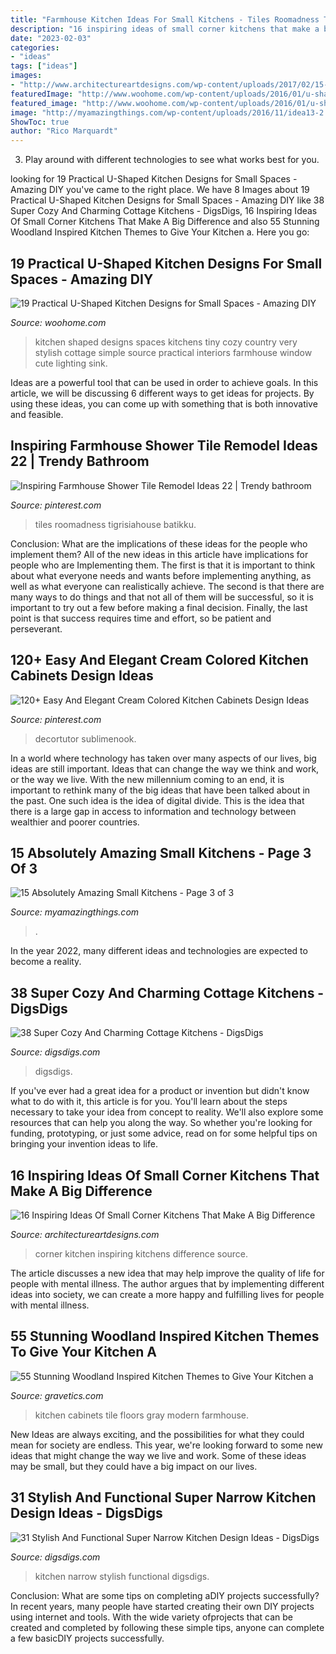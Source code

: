 ```yaml
---
title: "Farmhouse Kitchen Ideas For Small Kitchens - Tiles Roomadness Tigrisiahouse Batikku"
description: "16 inspiring ideas of small corner kitchens that make a big difference"
date: "2023-02-03"
categories:
- "ideas"
tags: ["ideas"]
images:
- "http://www.architectureartdesigns.com/wp-content/uploads/2017/02/15-8.jpg"
featuredImage: "http://www.woohome.com/wp-content/uploads/2016/01/u-shaped-kitchen-9.jpg"
featured_image: "http://www.woohome.com/wp-content/uploads/2016/01/u-shaped-kitchen-9.jpg"
image: "http://myamazingthings.com/wp-content/uploads/2016/11/idea13-2.jpg"
ShowToc: true
author: "Rico Marquardt"
---
```



3. Play around with different technologies to see what works best for you. 

	

		
looking for 19 Practical U-Shaped Kitchen Designs for Small Spaces - Amazing DIY you've came to the right place. We have 8 Images about 19 Practical U-Shaped Kitchen Designs for Small Spaces - Amazing DIY like 38 Super Cozy And Charming Cottage Kitchens - DigsDigs, 16 Inspiring Ideas Of Small Corner Kitchens That Make A Big Difference and also 55 Stunning Woodland Inspired Kitchen Themes to Give Your Kitchen a. Here you go:
		
    
## 19 Practical U-Shaped Kitchen Designs For Small Spaces - Amazing DIY

<img loading=lazy src="http://www.woohome.com/wp-content/uploads/2016/01/u-shaped-kitchen-9.jpg" onerror="this.onerror=null;this.src='https://tse2.mm.bing.net/th?id=OIP.LmpDcjVSnnl6fksFDphWXAHaLT&amp;pid=15.1';" alt="19 Practical U-Shaped Kitchen Designs for Small Spaces - Amazing DIY">

_Source: woohome.com_

>kitchen shaped designs spaces kitchens tiny cozy country very stylish cottage simple source practical interiors farmhouse window cute lighting sink. 

	

Ideas are a powerful tool that can be used in order to achieve goals. In this article, we will be discussing 6 different ways to get ideas for projects. By using these ideas, you can come up with something that is both innovative and feasible.

    
## Inspiring Farmhouse Shower Tile Remodel Ideas 22 | Trendy Bathroom

<img loading=lazy src="https://i.pinimg.com/736x/42/19/08/42190838f855528bf21eb37f147be92b.jpg" onerror="this.onerror=null;this.src='https://tse3.mm.bing.net/th?id=OIP.vrV4tl8ZeFUZIuoG7ggwTAHaLI&amp;pid=15.1';" alt="Inspiring Farmhouse Shower Tile Remodel Ideas 22 | Trendy bathroom">

_Source: pinterest.com_

>tiles roomadness tigrisiahouse batikku. 

	

Conclusion: What are the implications of these ideas for the people who implement them?
All of the new ideas in this article have implications for people who are Implementing them. The first is that it is important to think about what everyone needs and wants before implementing anything, as well as what everyone can realistically achieve. The second is that there are many ways to do things and that not all of them will be successful, so it is important to try out a few before making a final decision. Finally, the last point is that success requires time and effort, so be patient and perseverant.

    
## 120+ Easy And Elegant Cream Colored Kitchen Cabinets Design Ideas

<img loading=lazy src="https://i.pinimg.com/736x/dc/53/ea/dc53ea06f8a1b2a8346feee8fe1b88fc.jpg" onerror="this.onerror=null;this.src='https://tse2.mm.bing.net/th?id=OIP.ZPC4ATAje0LNs6xltvWj7QHaJ3&amp;pid=15.1';" alt="120+ Easy And Elegant Cream Colored Kitchen Cabinets Design Ideas">

_Source: pinterest.com_

>decortutor sublimenook. 

	

In a world where technology has taken over many aspects of our lives, big ideas are still important. Ideas that can change the way we think and work, or the way we live. With the new millennium coming to an end, it is important to rethink many of the big ideas that have been talked about in the past. One such idea is the idea of digital divide. This is the idea that there is a large gap in access to information and technology between wealthier and poorer countries.

    
## 15 Absolutely Amazing Small Kitchens - Page 3 Of 3

<img loading=lazy src="http://myamazingthings.com/wp-content/uploads/2016/11/idea13-2.jpg" onerror="this.onerror=null;this.src='https://tse3.mm.bing.net/th?id=OIP.JJEQhsUw3KVbkmLDI6RNbQHaLD&amp;pid=15.1';" alt="15 Absolutely Amazing Small Kitchens - Page 3 of 3">

_Source: myamazingthings.com_

>. 

	

In the year 2022, many different ideas and technologies are expected to become a reality.

    
## 38 Super Cozy And Charming Cottage Kitchens - DigsDigs

<img loading=lazy src="https://www.digsdigs.com/photos/super-cozy-and-charming-cottage-kitchens-22.jpg" onerror="this.onerror=null;this.src='https://tse1.mm.bing.net/th?id=OIP.DYGJf31rDyjzJJOBddL_IgAAAA&amp;pid=15.1';" alt="38 Super Cozy And Charming Cottage Kitchens - DigsDigs">

_Source: digsdigs.com_

>digsdigs. 

	

If you've ever had a great idea for a product or invention but didn't know what to do with it, this article is for you. You'll learn about the steps necessary to take your idea from concept to reality. We'll also explore some resources that can help you along the way. So whether you're looking for funding, prototyping, or just some advice, read on for some helpful tips on bringing your invention ideas to life.

    
## 16 Inspiring Ideas Of Small Corner Kitchens That Make A Big Difference

<img loading=lazy src="http://www.architectureartdesigns.com/wp-content/uploads/2017/02/15-8.jpg" onerror="this.onerror=null;this.src='https://tse2.mm.bing.net/th?id=OIP.ilBoGP6cHjXcq6XOqVCB1wAAAA&amp;pid=15.1';" alt="16 Inspiring Ideas Of Small Corner Kitchens That Make A Big Difference">

_Source: architectureartdesigns.com_

>corner kitchen inspiring kitchens difference source. 

	

The article discusses a new idea that may help improve the quality of life for people with mental illness. The author argues that by implementing different ideas into society, we can create a more happy and fulfilling lives for people with mental illness.

    
## 55 Stunning Woodland Inspired Kitchen Themes To Give Your Kitchen A

<img loading=lazy src="https://www.gravetics.com/wp-content/uploads/2017/09/Modern-Farmhouse-Kitchen.-Gray-tile-floors-white-cabinets..jpg" onerror="this.onerror=null;this.src='https://tse4.mm.bing.net/th?id=OIP.T3eeW0y5eLou0ha9V-oL1wHaLH&amp;pid=15.1';" alt="55 Stunning Woodland Inspired Kitchen Themes to Give Your Kitchen a">

_Source: gravetics.com_

>kitchen cabinets tile floors gray modern farmhouse. 

	

New Ideas are always exciting, and the possibilities for what they could mean for society are endless. This year, we're looking forward to some new ideas that might change the way we live and work. Some of these ideas may be small, but they could have a big impact on our lives.

    
## 31 Stylish And Functional Super Narrow Kitchen Design Ideas - DigsDigs

<img loading=lazy src="https://www.digsdigs.com/photos/stylish-and-functional-narrow-kitchen-design-ideas-13-554x739.jpg" onerror="this.onerror=null;this.src='https://tse4.mm.bing.net/th?id=OIP.9JG__Da9odZR8WePSGb_AgHaJ4&amp;pid=15.1';" alt="31 Stylish And Functional Super Narrow Kitchen Design Ideas - DigsDigs">

_Source: digsdigs.com_

>kitchen narrow stylish functional digsdigs. 

	

Conclusion: What are some tips on completing aDIY projects successfully?
In recent years, many people have started creating their own DIY projects using internet and tools. With the wide variety ofprojects that can be created and completed by following these simple tips, anyone can complete a few basicDIY projects successfully.

